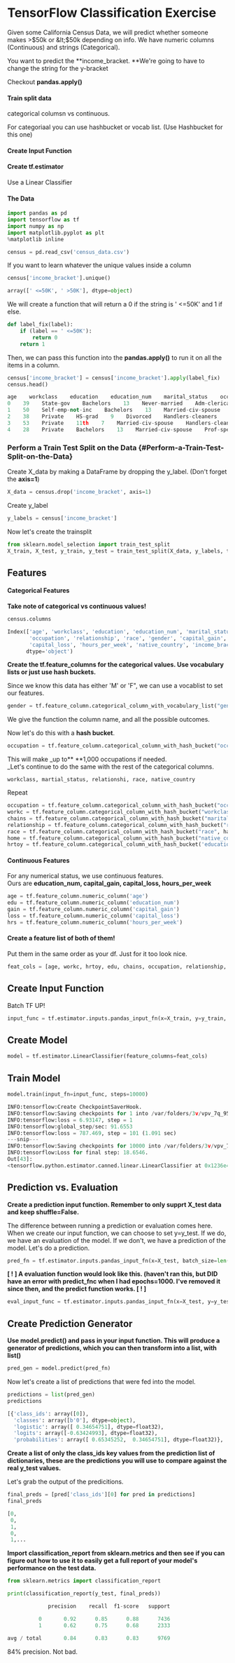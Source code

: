 # TensorFlow Classification Exercise

Given some California Census Data, we will predict whether someone makes &gt;$50k or &lt;$50k depending on info. We have numeric columns \(Continuous\) and strings \(Categorical\).

You want to predict the **income\_bracket. **We're going to have to change the string for the y-bracket

Checkout **pandas.apply\(\)**

#### Train split data

categorical columsn vs continuous.

For categoriaal you can use hashbucket or vocab list. \(Use Hashbucket for this one\)

#### Create Input Function

#### Create tf.estimator

Use a Linear Classifier

#### The Data

```py
import pandas as pd
import tensorflow as tf
import numpy as np
import matplotlib.pyplot as plt
%matplotlib inline

census = pd.read_csv('census_data.csv')
```

If you want to learn whatever the unique values inside a column

```py
census['income_bracket'].unique()
```

```py
array([' <=50K', ' >50K'], dtype=object)
```

We will create a function that will return a 0 if the string is ' &lt;=50K' and 1 if else.

```py
def label_fix(label):
    if (label == ' <=50K'):
        return 0
    return 1
```

Then, we can pass this function into the **pandas.apply\(\)** to run it on all the items in a column.

```py
census['income_bracket'] = census['income_bracket'].apply(label_fix)
census.head()
```

```py
age    workclass    education    education_num    marital_status    occupation    relationship    race    gender    capital_gain    capital_loss    hours_per_week    native_country    income_bracket
0    39    State-gov    Bachelors    13    Never-married    Adm-clerical    Not-in-family    White    Male    2174    0    40    United-States    0
1    50    Self-emp-not-inc    Bachelors    13    Married-civ-spouse    Exec-managerial    Husband    White    Male    0    0    13    United-States    0
2    38    Private    HS-grad    9    Divorced    Handlers-cleaners    Not-in-family    White    Male    0    0    40    United-States    0
3    53    Private    11th    7    Married-civ-spouse    Handlers-cleaners    Husband    Black    Male    0    0    40    United-States    0
4    28    Private    Bachelors    13    Married-civ-spouse    Prof-specialty    Wife    Black    Female    0    0    40    Cuba    0
```

### Perform a Train Test Split on the Data {#Perform-a-Train-Test-Split-on-the-Data}

Create X\_data by making a DataFrame by dropping the y\_label. \(Don't forget the **axis=1**\)

```py
X_data = census.drop('income_bracket', axis=1)
```

Create y\_label

```py
y_labels = census['income_bracket']
```

Now let's create the trainsplit

```py
from sklearn.model_selection import train_test_split
X_train, X_test, y_train, y_test = train_test_split(X_data, y_labels, test_size=0.3, random_state=101)
```

## Features

#### Categorical Features

**Take note of categorical vs continuous values!**

```py
census.columns
```

```py
Index(['age', 'workclass', 'education', 'education_num', 'marital_status',
       'occupation', 'relationship', 'race', 'gender', 'capital_gain',
       'capital_loss', 'hours_per_week', 'native_country', 'income_bracket'],
      dtype='object')
```

**Create the tf.feature\_columns for the categorical values. Use vocabulary lists or just use hash buckets.**

Since we know this data has either 'M' or 'F", we can use a vocablist to set our features.

```py
gender = tf.feature_column.categorical_column_with_vocabulary_list("gender",['Female', 'Male'])
```

We give the function the column name, and all the possible outcomes.

Now let's do this with a **hash bucket**.

```py
occupation = tf.feature_column.categorical_column_with_hash_bucket("occupation", hash_bucket_size=1000)
```

This will make \_up to** **1,000 occupations if needed.  
\_Let's continue to do the same with the rest of the categorical columns.

```
workclass, martial_status, relationshi, race, native_country
```

Repeat

```py
occupation = tf.feature_column.categorical_column_with_hash_bucket("occupation", hash_bucket_size=1000)
workc = tf.feature_column.categorical_column_with_hash_bucket("workclass", hash_bucket_size=1000)
chains = tf.feature_column.categorical_column_with_hash_bucket("marital_status", hash_bucket_size=1000)
relationship = tf.feature_column.categorical_column_with_hash_bucket("relationship", hash_bucket_size=1000)
race = tf.feature_column.categorical_column_with_hash_bucket("race", hash_bucket_size=1000)
home = tf.feature_column.categorical_column_with_hash_bucket("native_country", hash_bucket_size=1000)
hrtoy = tf.feature_column.categorical_column_with_hash_bucket('education', hash_bucket_size=1000)
```

#### Continuous Features

For any numerical status, we use continuous features.  
Ours are **education\_num, capital\_gain, capital\_loss, hours\_per\_week**

```py
age = tf.feature_column.numeric_column('age')
edu = tf.feature_column.numeric_column('education_num')
gain = tf.feature_column.numeric_column('capital_gain')
loss = tf.feature_column.numeric_column('capital_loss')
hrs = tf.feature_column.numeric_column('hours_per_week')
```

#### Create a feature list of both of them!

Put them in the same order as your df. Just for it too look nice.

```py
feat_cols = [age, workc, hrtoy, edu, chains, occupation, relationship, race, gender, gain, loss, hrs, home]
```

## Create Input Function

Batch TF UP!

```py
input_func = tf.estimator.inputs.pandas_input_fn(x=X_train, y=y_train, batch_size=10, num_epochs=1000, shuffle=True)
```

## Create Model

```py
model = tf.estimator.LinearClassifier(feature_columns=feat_cols)
```

## Train Model

```py
model.train(input_fn=input_func, steps=10000)
```

```py
INFO:tensorflow:Create CheckpointSaverHook.
INFO:tensorflow:Saving checkpoints for 1 into /var/folders/3v/vpv_7q_95dj_87nc7vkrf88h0000gn/T/tmp9a13fl5n/model.ckpt.
INFO:tensorflow:loss = 6.93147, step = 1
INFO:tensorflow:global_step/sec: 91.6553
INFO:tensorflow:loss = 787.469, step = 101 (1.091 sec)
---snip---
INFO:tensorflow:Saving checkpoints for 10000 into /var/folders/3v/vpv_7q_95dj_87nc7vkrf88h0000gn/T/tmp9a13fl5n/model.ckpt.
INFO:tensorflow:Loss for final step: 18.6546.
Out[43]:
<tensorflow.python.estimator.canned.linear.LinearClassifier at 0x1236e4e10>
```

## Prediction vs. Evaluation

**Create a prediction input function. Remember to only supprt X\_test data and keep shuffle=False.**

The difference between running a prediction or evaluation comes here. When we create our input function, we can choose to set y=y\_test. If we do, we have an evaluation of the model. If we don't, we have a prediction of the model. Let's do a prediction.

```py
pred_fn = tf.estimator.inputs.pandas_input_fn(x=X_test, batch_size=len(X_test), shuffle=False)
```

**\[ ! \] A evaluation function would look like this. \(haven't ran this, but DID have an error with predict\_fnc when I had epochs=1000. I've removed it since then, and the predict function works. \[ ! \]**

```py
eval_input_func = tf.estimator.inputs.pandas_input_fn(x=X_test, y=y_test, batch_size=10,num_epochs=1000, shuffle=False)
```

## Create Prediction Generator

**Use model.predict\(\) and pass in your input function. This will produce a generator of predictions, which you can then transform into a list, with list\(\)**

```py
pred_gen = model.predict(pred_fn)
```

Now let's create a list of predictions that were fed into the model.

```py
predictions = list(pred_gen)
predictions
```

```py
[{'class_ids': array([0]),
  'classes': array([b'0'], dtype=object),
  'logistic': array([ 0.34654751], dtype=float32),
  'logits': array([-0.63424993], dtype=float32),
  'probabilities': array([ 0.65345252,  0.34654751], dtype=float32)},
```

**Create a list of only the class\_ids key values from the prediction list of dictionaries, these are the predictions you will use to compare against the real y\_test values.**

Let's grab the output of the predicitions.

```py
final_preds = [pred['class_ids'][0] for pred in predictions]
final_preds
```

```py
[0,
 0,
 1,
 0,
 1,...
```

**Import classification\_report from sklearn.metrics and then see if you can figure out how to use it to easily get a full report of your model's performance on the test data.**

```py
from sklearn.metrics import classification_report
```

```py
print(classification_report(y_test, final_preds))
```

```py
             precision    recall  f1-score   support

          0       0.92      0.85      0.88      7436
          1       0.62      0.75      0.68      2333

avg / total       0.84      0.83      0.83      9769
```

84% precision. Not bad.

